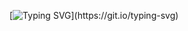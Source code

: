 [![Typing SVG](https://readme-typing-svg.demolab.com?font=Nunito&duration=4000&pause=1000&color=72C6FF&background=FFFFFF00&multiline=true&width=435&lines=Hi%2C+I'm+Caitlin+Cai.)](https://git.io/typing-svg)
